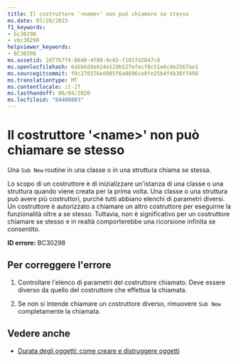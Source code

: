 ```yaml
---
title: Il costruttore '<name>' non può chiamare se stesso
ms.date: 07/20/2015
f1_keywords:
- bc30298
- vbc30298
helpviewer_keywords:
- BC30298
ms.assetid: 2d77b7f4-0640-4f89-9c65-f101fd2847c0
ms.openlocfilehash: 6abb6dde624e129b52fefecf8c51e6cde2567ae1
ms.sourcegitcommit: f8c270376ed905f6a8896ce0fe25b4f4b38ff498
ms.translationtype: MT
ms.contentlocale: it-IT
ms.lasthandoff: 06/04/2020
ms.locfileid: "84409803"
---
```

# <a name="constructor-name-cannot-call-itself"></a>Il costruttore '\<name>' non può chiamare se stesso
Una `Sub New` routine in una classe o in una struttura chiama se stessa.  
  
 Lo scopo di un costruttore è di inizializzare un'istanza di una classe o una struttura quando viene creata per la prima volta. Una classe o una struttura può avere più costruttori, purché tutti abbiano elenchi di parametri diversi. Un costruttore è autorizzato a chiamare un altro costruttore per eseguirne la funzionalità oltre a se stesso. Tuttavia, non è significativo per un costruttore chiamare se stesso e in realtà comporterebbe una ricorsione infinita se consentito.  
  
 **ID errore:** BC30298  
  
## <a name="to-correct-this-error"></a>Per correggere l'errore  
  
1. Controllare l'elenco di parametri del costruttore chiamato. Deve essere diverso da quello del costruttore che effettua la chiamata.  
  
2. Se non si intende chiamare un costruttore diverso, rimuovere `Sub New` completamente la chiamata.  
  
## <a name="see-also"></a>Vedere anche

- [Durata degli oggetti: come creare e distruggere oggetti](../../programming-guide/language-features/objects-and-classes/object-lifetime-how-objects-are-created-and-destroyed.md)
